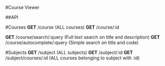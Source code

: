#Course Viewer

##API

#Courses
**GET** /course (ALL courses)
**GET** /course/:id

**GET** /course/search/:query (Full text search on title and description)
**GET** /course/autocomplete/:query (Simple search on title and code)

#Subjects
**GET** /subject (ALL subjects)
**GET** /subject/:id
**GET** /subject/courses/:id (ALL courses belonging to subject with :id)
